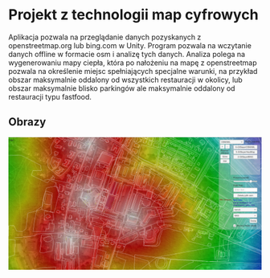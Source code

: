 # Projekt z technologii map cyfrowych

Aplikacja pozwala na przeglądanie danych pozyskanych z openstreetmap.org lub bing.com w Unity. Program pozwala na wczytanie danych offline w formacie osm i analizę tych danych. Analiza polega na wygenerowaniu mapy ciepła, która po nałożeniu na mapę z openstreetmap pozwala na określenie miejsc spełniających specjalne warunki, na przykład obszar maksymalnie oddalony od wszystkich restauracji w okolicy, lub obszar maksymalnie blisko parkingów ale maksymalnie oddalony od restauracji typu fastfood.

## Obrazy

![Image1](/Assets/tmc.PNG)
